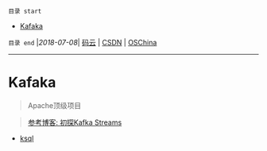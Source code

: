 `目录 start`
 
- [Kafaka](#kafaka)

`目录 end` |_2018-07-08_| [码云](https://gitee.com/gin9) | [CSDN](http://blog.csdn.net/kcp606) | [OSChina](https://my.oschina.net/kcp1104)
****************************************
# Kafaka
> Apache顶级项目

> [参考博客: 初探Kafka Streams](http://ifeve.com/%e5%88%9d%e6%8e%a2kafka-streams/)

- [ksql](https://github.com/confluentinc/ksql)
